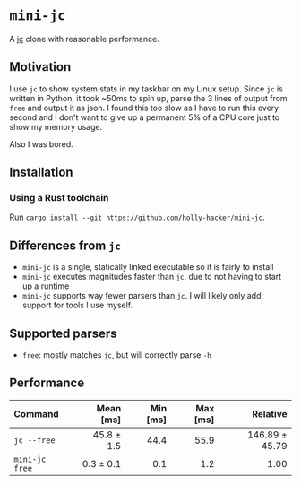 # `mini-jc`

A [jc](https://github.com/kellyjonbrazil/jc) clone with reasonable performance.

## Motivation

I use `jc` to show system stats in my taskbar on my Linux setup. Since `jc` is written in Python, it took ~50ms to spin up, parse the 3 lines of output from `free` and output it as json. I found this too slow as I have to run this every second and I don't want to give up a permanent 5% of a CPU core just to show my memory usage.

Also I was bored.

## Installation

### Using a Rust toolchain

Run `cargo install --git https://github.com/holly-hacker/mini-jc`.

<!-- TODO: add nix flake -->

## Differences from `jc`

- `mini-jc` is a single, statically linked executable so it is fairly to install
- `mini-jc` executes magnitudes faster than `jc`, due to not having to start up a runtime
- `mini-jc` supports way fewer parsers than `jc`. I will likely only add support for tools I use myself.

## Supported parsers

- `free`: mostly matches `jc`, but will correctly parse `-h`

## Performance

<!--
hyperfine --input test-cases/free/no-args.txt "jc --free" "target/release/mini-jc free" --export-markdown out.md && cat out.md && rm out.md
-->

| Command | Mean [ms] | Min [ms] | Max [ms] | Relative |
|:---|---:|---:|---:|---:|
| `jc --free` | 45.8 ± 1.5 | 44.4 | 55.9 | 146.89 ± 45.79 |
| `mini-jc free` | 0.3 ± 0.1 | 0.1 | 1.2 | 1.00 |
